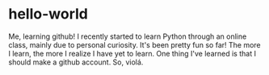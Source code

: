 # hello-world
Me, learning github!
I recently started to learn Python through an online class, mainly due to personal curiosity.
It's been pretty fun so far! The more I learn, the more I realize I have yet to learn.
One thing I've learned is that I should make a github account. So, violá.
